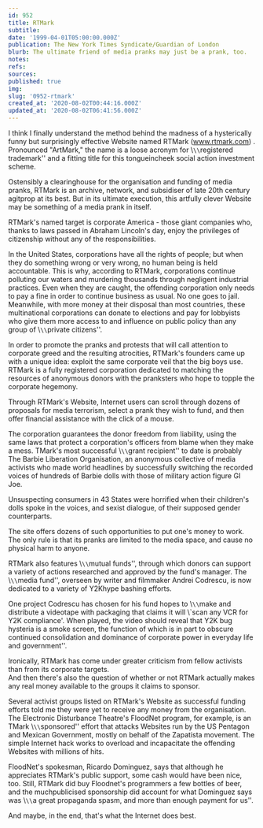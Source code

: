 ```yaml
---
id: 952
title: RTMark
subtitle: 
date: '1999-04-01T05:00:00.000Z'
publication: The New York Times Syndicate/Guardian of London
blurb: The ultimate friend of media pranks may just be a prank, too.
notes: 
refs: 
sources: 
published: true
img: 
slug: '0952-rtmark'
created_at: '2020-08-02T00:44:16.000Z'
updated_at: '2020-08-02T06:41:56.000Z'
---
```

I think I finally understand the method behind the madness of a hysterically funny but surprisingly effective Website named RTMark (www.rtmark.com) . Pronounced "ArtMark," the name is a loose acronym for \\`\\`registered trademark'' and a fitting title for this tongueincheek social action investment scheme.

Ostensibly a clearinghouse for the organisation and funding of media pranks, RTMark is an archive, network, and subsidiser of late 20th century agitprop at its best. But in its ultimate execution, this artfully clever Website may be something of a media prank in itself.

RTMark's named target is corporate America - those giant companies who, thanks to laws passed in Abraham Lincoln's day, enjoy the privileges of citizenship without any of the responsibilities.

In the United States, corporations have all the rights of people; but when they do something wrong or very wrong, no human being is held accountable. This is why, according to RTMark, corporations continue polluting our waters and murdering thousands through negligent industrial practices. Even when they are caught, the offending corporation only needs to pay a fine in order to continue business as usual. No one goes to jail. Meanwhile, with more money at their disposal than most countries, these multinational corporations can donate to elections and pay for lobbyists who give them more access to and influence on public policy than any group of \\`\\`private citizens''.

In order to promote the pranks and protests that will call attention to corporate greed and the resulting atrocities, RTMark's founders came up with a unique idea: exploit the same corporate veil that the big boys use. RTMark is a fully registered corporation dedicated to matching the resources of anonymous donors with the pranksters who hope to topple the corporate hegemony.

Through RTMark's Website, Internet users can scroll through dozens of proposals for media terrorism, select a prank they wish to fund, and then offer financial assistance with the click of a mouse.

The corporation guarantees the donor freedom from liability, using the same laws that protect a corporation's officers from blame when they make a mess. TMark's most successful \\`\\`grant recipient'' to date is probably The Barbie Liberation Organisation, an anonymous collective of media activists who made world headlines by successfully switching the recorded voices of hundreds of Barbie dolls with those of military action figure GI Joe.

Unsuspecting consumers in 43 States were horrified when their children's dolls spoke in the voices, and sexist dialogue, of their supposed gender counterparts.

The site offers dozens of such opportunities to put one's money to work. The only rule is that its pranks are limited to the media space, and cause no physical harm to anyone.

RTMark also features \\`\\`mutual funds'', through which donors can support a variety of actions researched and approved by the fund's manager. The \\`\\`media fund'', overseen by writer and filmmaker Andrei Codrescu, is now dedicated to a variety of Y2Khype bashing efforts.

One project Codrescu has chosen for his fund hopes to \\`\\`make and distribute a videotape with packaging that claims it will \\`scan any VCR for Y2K compliance'. When played, the video should reveal that Y2K bug hysteria is a smoke screen, the function of which is in part to obscure continued consolidation and dominance of corporate power in everyday life and government''.

Ironically, RTMark has come under greater criticism from fellow activists than from its corporate targets.  
And then there's also the question of whether or not RTMark actually makes any real money available to the groups it claims to sponsor.

Several activist groups listed on RTMark's Website as successful funding efforts told me they were yet to receive any money from the organisation. The Electronic Disturbance Theatre's FloodNet program, for example, is an TMark \\`\\`sponsored'' effort that attacks Websites run by the US Pentagon and Mexican Government, mostly on behalf of the Zapatista movement. The simple Internet hack works to overload and incapacitate the offending Websites with millions of hits.

FloodNet's spokesman, Ricardo Dominguez, says that although he appreciates RTMark's public support, some cash would have been nice, too. Still, RTMark did buy Floodnet's programmers a few bottles of beer, and the muchpublicised sponsorship did account for what Dominguez says was \\`\\`a great propaganda spasm, and more than enough payment for us''.

And maybe, in the end, that's what the Internet does best.
